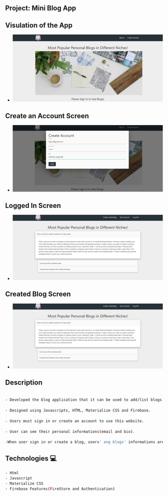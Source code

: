 

## Project: Mini Blog App


## Visulation of the App

- ![image](./logged-out.png)

## Create an Account Screen
- ![image](./created-account.png)

## Logged In Screen
- ![image](./logged-in.png)


## Created Blog Screen
- ![image](./logged-in.png)


## Description
```bash

- Developed the blog application that it can be used to add/list blogs.

- Designed using Javascripts, HTML, Materialize CSS and Firebase.

- Users must sign in or create an account to use this website.

- User can see their personal informations(email and bio).

-When user sign in or create a blog, users' ang blogs' informations are stored on Firebase.
```


## Technologies 💻
```bash
- Html
- Javascript
- Materialize CSS
- Firebase Features(FireStore and Authentication)
```
